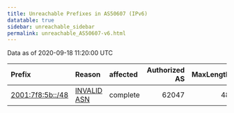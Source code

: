 ```yaml
---
title: Unreachable Prefixes in AS50607 (IPv6)
datatable: true
sidebar: unreachable_sidebar
permalink: unreachable_AS50607-v6.html
---
```


Data as of 2020-09-18 11:20:00 UTC


<div class="datatable-begin"></div>

| Prefix                                                     | Reason                                                                                                  | affected   |   Authorized AS |   MaxLength | Anchor                                         |   unreachable /48s |
|:-----------------------------------------------------------|:--------------------------------------------------------------------------------------------------------|:-----------|----------------:|------------:|:-----------------------------------------------|-------------------:|
| [2001:7f8:5b::/48](https://stat.ripe.net/2001:7f8:5b::/48) | [INVALID ASN](https://rpki-validator.ripe.net/announcement-preview?asn=AS50607&prefix=2001:7f8:5b::/48) | complete   |           62047 |          48 | [RIPE](unreachable_RIPE_NCC_RPKI_Root-v6.html) |                  1 |

<div class="datatable-end"></div>